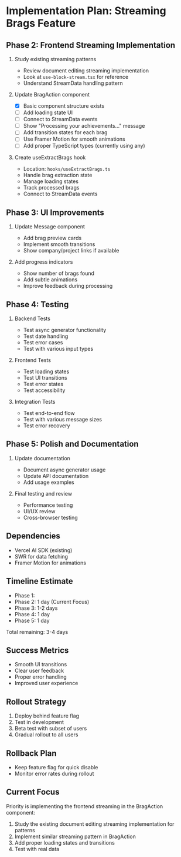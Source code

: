 # Implementation Plan: Streaming Brags Feature

## Phase 2: Frontend Streaming Implementation 
1. Study existing streaming patterns
   - Review document editing streaming implementation
   - Look at `use-block-stream.tsx` for reference
   - Understand StreamData handling pattern

2. Update BragAction component
   - [x] Basic component structure exists
   - [ ] Add loading state UI
   - [ ] Connect to StreamData events
   - [ ] Show "Processing your achievements..." message
   - [ ] Add transition states for each brag
   - [ ] Use Framer Motion for smooth animations
   - [ ] Add proper TypeScript types (currently using any)

3. Create useExtractBrags hook
   - Location: `hooks/useExtractBrags.ts`
   - Handle brag extraction state
   - Manage loading states
   - Track processed brags
   - Connect to StreamData events

## Phase 3: UI Improvements
1. Update Message component
   - Add brag preview cards
   - Implement smooth transitions
   - Show company/project links if available

2. Add progress indicators
   - Show number of brags found
   - Add subtle animations
   - Improve feedback during processing

## Phase 4: Testing
1. Backend Tests
   - Test async generator functionality
   - Test date handling
   - Test error cases
   - Test with various input types

2. Frontend Tests
   - Test loading states
   - Test UI transitions
   - Test error states
   - Test accessibility

3. Integration Tests
   - Test end-to-end flow
   - Test with various message sizes
   - Test error recovery

## Phase 5: Polish and Documentation
1. Update documentation
   - Document async generator usage
   - Update API documentation
   - Add usage examples

2. Final testing and review
   - Performance testing
   - UI/UX review
   - Cross-browser testing

## Dependencies
- Vercel AI SDK (existing)
- SWR for data fetching
- Framer Motion for animations

## Timeline Estimate
- Phase 1: 
- Phase 2: 1 day (Current Focus)
- Phase 3: 1-2 days
- Phase 4: 1 day
- Phase 5: 1 day

Total remaining: 3-4 days

## Success Metrics
- Smooth UI transitions
- Clear user feedback
- Proper error handling
- Improved user experience

## Rollout Strategy
1. Deploy behind feature flag
2. Test in development
3. Beta test with subset of users
4. Gradual rollout to all users

## Rollback Plan
- Keep feature flag for quick disable
- Monitor error rates during rollout

## Current Focus
Priority is implementing the frontend streaming in the BragAction component:
1. Study the existing document editing streaming implementation for patterns
2. Implement similar streaming pattern in BragAction
3. Add proper loading states and transitions
4. Test with real data
